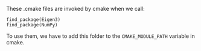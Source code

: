 These .cmake files are invoked by cmake when we call:

	find_package(Eigen3)
	find_package(NumPy)

To use them, we have to add this folder to the `CMAKE_MODULE_PATH` variable in cmake. 